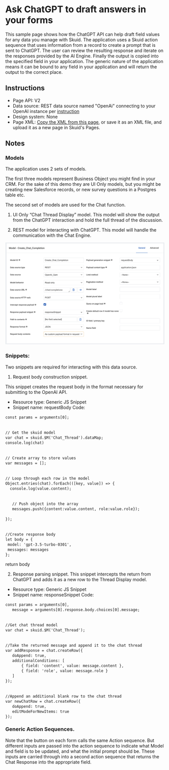# Ask ChatGPT to draft answers in your forms
 
This sample page shows how the ChatGPT API can help draft field values for any data you manage with Skuid. The application uses a Skuid action sequence that uses information from a record to create a prompt that is sent to ChatGPT.  The user can review the resulting response and iterate on the responses provided by the AI Engine. Finally the output  is copied into the specified field in your application.  The generic nature of the application means it can be bound to any field in your application and will return the output to the correct place. 

## Instructions
- Page API:  V2
- Data source: REST data source named "OpenAi" connecting to your OpenAI instance per [instruction](openAI)
- Design system: None 
- Page XML:  [Copy the XML from this page](UpdateAnyField_w_ChatGPT.xml?raw=true), or save it as an XML file, and upload it as a new page in Skuid's Pages.

## Notes

### Models

The application uses 2 sets of models. 

The first three models represent Business Object you might find in your CRM.  For the sake of this demo they are UI Only models,  but you might be creating new Salesforce records, or new survey questions in a Postgres table etc.  

The second set of models are used for the Chat function. 

1.  UI Only “Chat Thread Display” model. 
This model will show the output from the ChatGPT interaction and hold the full thread of the discussion. 

2. REST model for interacting with ChatGPT. 
This model will handle the communication with the Chat Engine. 

<img src="Chat_Completion_Model.png" width="500"></img>


### Snippets: 
Two snippets are required for interacting with this data source. 

1. Request body construction snippet. 

This snippet creates the request body in the format necessary for submitting to the OpenAI API. 

- Resource type:  Generic JS Snippet
- Snippet name:  requestBody
Code: 

```
const params = arguments[0];


// Get the skuid model
var chat = skuid.$M('Chat_Thread').dataMap;
console.log(chat)


// Create array to store values
var messages = [];


// Loop through each row in the model
Object.entries(chat).forEach(([key, value]) => {
  console.log(value.content);


   // Push object into the array
   messages.push({content:value.content, role:value.role});
  
});


//Create response body
let body = {
 model: 'gpt-3.5-turbo-0301',
 messages: messages
};
```

return body



2.  Response parsing snippet. 
This snippet intercepts the return from ChatGPT and adds it as a new row to the Thread Display model. 

- Resource type:  Generic JS Snippet
- Snippet name:  responseSnippet
Code: 

```
const params = arguments[0],
   message = arguments[0].response.body.choices[0].message;


//Get chat thread model
var chat = skuid.$M('Chat_Thread');


//Take the returned message and append it to the chat thread
var addResponse = chat.createRow({
   doAppend: true,
   additionalConditions: [
       { field: 'content', value: message.content },
       { field: 'role', value: message.role }
   ]
});


//Append an additional blank row to the chat thread
var newChatRow = chat.createRow({
   doAppend: true,
   editModeForNewItems: true
});
```




### Generic Action Sequences. 

Note that the button on each form calls the same Action sequence.  But different inputs are passed into the action sequence to indicate what Model and field is to be updated,  and what the initial prompt should be.   These inputs are carried through into a second action sequence that returns the Chat Response into the appropriate field. 
